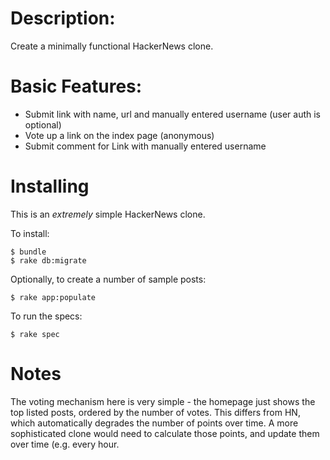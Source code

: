 # Description:

Create a minimally functional HackerNews clone.

# Basic Features:

* Submit link with name, url and manually entered username (user auth is optional)
* Vote up a link on the index page (anonymous)
* Submit comment for Link with manually entered username

# Installing

This is an _extremely_ simple HackerNews clone.

To install:

```
$ bundle
$ rake db:migrate
```

Optionally, to create a number of sample posts:

```$ rake app:populate```

To run the specs:

```$ rake spec```

# Notes

The voting mechanism here is very simple - the homepage just shows the
top listed posts, ordered by the number of votes. This differs from
HN, which automatically degrades the number of points over time. A
more sophisticated clone would need to calculate those points, and
update them over time (e.g. every hour.
